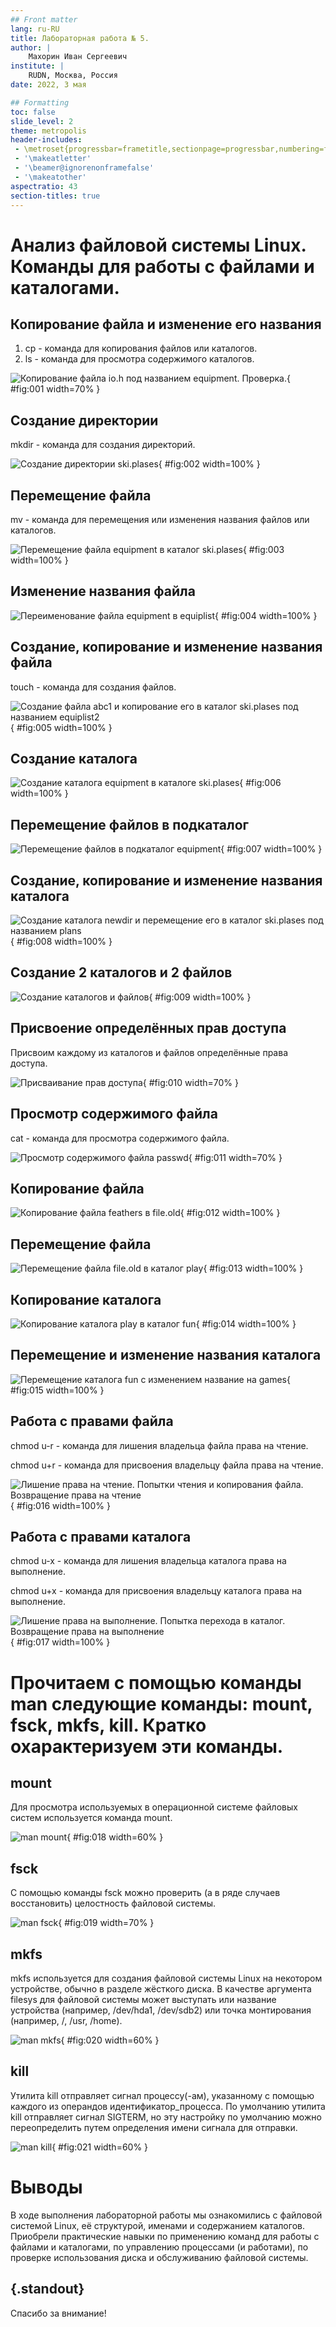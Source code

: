 ```yaml
---
## Front matter
lang: ru-RU
title: Лабораторная работа № 5.
author: |
	Махорин Иван Сергеевич
institute: |
	RUDN, Москва, Россия
date: 2022, 3 мая

## Formatting
toc: false
slide_level: 2
theme: metropolis
header-includes: 
 - \metroset{progressbar=frametitle,sectionpage=progressbar,numbering=fraction}
 - '\makeatletter'
 - '\beamer@ignorenonframefalse'
 - '\makeatother'
aspectratio: 43
section-titles: true
---
```


# Анализ файловой системы Linux. Команды для работы с файлами и каталогами.

## Копирование файла и изменение его названия

1. cp - команда для копирования файлов или каталогов.
2. ls - команда для просмотра содержимого каталогов.

![Копирование файла io.h под названием equipment. Проверка.](image/1.png){ #fig:001 width=70% }

## Создание директории

mkdir - команда для создания директорий.

![Создание директории ski.plases](image/2.png){ #fig:002 width=100% }

## Перемещение файла

mv - команда для перемещения или изменения названия файлов или каталогов.

![Перемещение файла equipment в каталог ski.plases](image/3.png){ #fig:003 width=100% }

## Изменение названия файла

![Переименование файла equipment в equiplist](image/4.png){ #fig:004 width=100% }

## Создание, копирование и изменение названия файла

touch - команда для создания файлов.

![Создание файла abc1 и копирование его в каталог ski.plases под названием equiplist2](image/5.png){ #fig:005 width=100% }

## Создание каталога

![Создание каталога equipment в каталоге ski.plases](image/6.png){ #fig:006 width=100% }

## Перемещение файлов в подкаталог

![Перемещение файлов в подкаталог equipment](image/7.png){ #fig:007 width=100% }

## Создание, копирование и изменение названия каталога
	
![Создание каталога newdir и перемещение его в каталог ski.plases под названием plans](image/8.png){ #fig:008 width=100% }

## Создание 2 каталогов и 2 файлов

![Создание каталогов и файлов](image/9.png){ #fig:009 width=100% }

## Присвоение определённых прав доступа

Присвоим каждому из каталогов и файлов определённые права доступа. 

![Присваивание прав доступа](image/10.png){ #fig:010 width=70% }

## Просмотр содержимого файла

cat - команда для просмотра содержимого файла. 

![Просмотр содержимого файла passwd](image/11.png){ #fig:011 width=70% }

## Копирование файла

![Копирование файла feathers в file.old](image/12.png){ #fig:012 width=100% }

## Перемещение файла

![Перемещение файла file.old в каталог play](image/13.png){ #fig:013 width=100% }

## Копирование каталога

![Копирование каталога play в каталог fun](image/14.png){ #fig:014 width=100% }

## Перемещение и изменение названия каталога

![Перемещение каталога fun с изменением название на games](image/15.png){ #fig:015 width=100% }

## Работа с правами файла

chmod u-r - команда для лишения владельца файла права на чтение.

chmod u+r - команда для присвоения владельцу файла права на чтение.

![Лишение права на чтение. Попытки чтения и копирования файла. Возвращение права на чтение](image/16.png){ #fig:016 width=100% }

## Работа с правами каталога

chmod u-x - команда для лишения владельца каталога права на выполнение.

chmod u+x - команда для присвоения владельцу каталога права на выполнение.

![Лишение права на выполнение. Попытка перехода в каталог. Возвращение права на выполнение](image/17.png){ #fig:017 width=100% }

# Прочитаем с помощью команды man следующие команды: mount, fsck, mkfs, kill. Кратко охарактеризуем эти команды.

## mount

Для просмотра используемых в операционной системе файловых систем используется команда mount.

![man mount](image/18.png){ #fig:018 width=60% }

## fsck

С помощью команды fsck можно проверить (а в ряде случаев восстановить) целостность файловой системы.

![man fsck](image/19.png){ #fig:019 width=70% }

## mkfs

mkfs используется для создания файловой системы Linux на некотором устройстве, обычно в разделе жёсткого диска. В качестве аргумента filesys для файловой системы может выступать или название устройства (например, /dev/hda1, /dev/sdb2) или точка монтирования (например, /, /usr, /home).

![man mkfs](image/20.png){ #fig:020 width=60% }

## kill

Утилита kill отправляет сигнал процессу(-ам), указанному с помощью каждого из операндов идентификатор_процесса. По умолчанию утилита kill отправляет сигнал SIGTERM, но эту настройку по умолчанию можно переопределить путем определения имени сигнала для отправки.

![man kill](image/21.png){ #fig:021 width=60% }

# Выводы

В ходе выполнения лабораторной работы мы ознакомились с файловой системой Linux, её структурой, именами и содержанием каталогов. Приобрели практические навыки по применению команд для работы с файлами и каталогами, по управлению процессами (и работами), по проверке использования диска и обслуживанию файловой системы.


## {.standout}

Спасибо за внимание!
